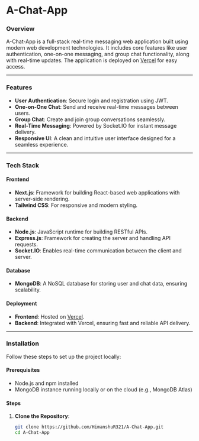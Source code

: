 # **A-Chat-App**

### **Overview**
A-Chat-App is a full-stack real-time messaging web application built using modern web development technologies. It includes core features like user authentication, one-on-one messaging, and group chat functionality, along with real-time updates. The application is deployed on [Vercel](https://a-chat-app.vercel.app/) for easy access.

---

### **Features**
- **User Authentication**: Secure login and registration using JWT.
- **One-on-One Chat**: Send and receive real-time messages between users.
- **Group Chat**: Create and join group conversations seamlessly.
- **Real-Time Messaging**: Powered by Socket.IO for instant message delivery.
- **Responsive UI**: A clean and intuitive user interface designed for a seamless experience.

---

### **Tech Stack**
#### **Frontend**
- **Next.js**: Framework for building React-based web applications with server-side rendering.
- **Tailwind CSS**: For responsive and modern styling.

#### **Backend**
- **Node.js**: JavaScript runtime for building RESTful APIs.
- **Express.js**: Framework for creating the server and handling API requests.
- **Socket.IO**: Enables real-time communication between the client and server.

#### **Database**
- **MongoDB**: A NoSQL database for storing user and chat data, ensuring scalability.

#### **Deployment**
- **Frontend**: Hosted on [Vercel](https://vercel.com/).
- **Backend**: Integrated with Vercel, ensuring fast and reliable API delivery.

---

### **Installation**
Follow these steps to set up the project locally:

#### **Prerequisites**
- Node.js and npm installed
- MongoDB instance running locally or on the cloud (e.g., MongoDB Atlas)

#### **Steps**
1. **Clone the Repository**:
   ```bash
   git clone https://github.com/HimanshuR321/A-Chat-App.git
   cd A-Chat-App
